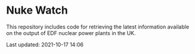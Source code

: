 # Nuke Watch

This repository includes code for retrieving the latest information available on the output of EDF nuclear power plants in the UK.

Last updated: 2021-10-17 14:06